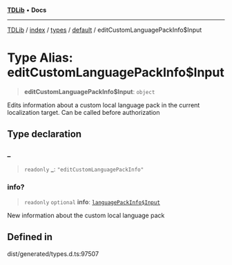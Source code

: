 [**TDLib**](../../../../../../README.md) • **Docs**

***

[TDLib](../../../../../../modules.md) / [index](../../../../../README.md) / [types](../../../README.md) / [default](../README.md) / editCustomLanguagePackInfo$Input

# Type Alias: editCustomLanguagePackInfo$Input

> **editCustomLanguagePackInfo$Input**: `object`

Edits information about a custom local language pack in the current localization target. Can be called before authorization

## Type declaration

### \_

> `readonly` **\_**: `"editCustomLanguagePackInfo"`

### info?

> `readonly` `optional` **info**: [`languagePackInfo$Input`](languagePackInfo$Input-1.md)

New information about the custom local language pack

## Defined in

dist/generated/types.d.ts:97507
